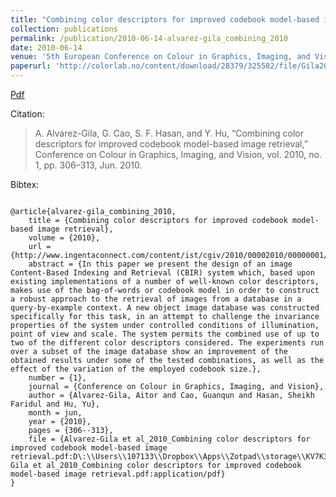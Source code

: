 ```yaml
---
title: "Combining color descriptors for improved codebook model-based image retrieval"
collection: publications
permalink: /publication/2010-06-14-alvarez-gila_combining_2010
date: 2010-06-14
venue: '5th European Conference on Colour in Graphics, Imaging, and Vision 2010'
paperurl: 'http://colorlab.no/content/download/28379/325582/file/Gila2010.pdf'
---
```


<a href='http://colorlab.no/content/download/28379/325582/file/Gila2010.pdf'>Pdf</a>

Citation: 

>A. Alvarez-Gila, G. Cao, S. F. Hasan, and Y. Hu, “Combining color descriptors for improved codebook model-based image retrieval,” Conference on Colour in Graphics, Imaging, and Vision, vol. 2010, no. 1, pp. 306–313, Jun. 2010.

Bibtex: 

```

@article{alvarez-gila_combining_2010,
	title = {Combining color descriptors for improved codebook model-based image retrieval},
	volume = {2010},
	url = {http://www.ingentaconnect.com/content/ist/cgiv/2010/00002010/00000001/art00049},
	abstract = {In this paper we present the design of an image Content-Based Indexing and Retrieval (CBIR) system which, based upon existing implementations of a number of well-known color descriptors, makes use of the bag-of-words or codebook model in order to construct a robust approach to the retrieval of images from a database in a query-by-example context. A new object image database was constructed specifically for this task, in an attempt to challenge the invariance properties of the system under controlled conditions of illumination, point of view and scale. The system permits the combined use of up to two of the different color descriptors considered. The experiments run over a subset of the image database show an improvement of the obtained results under some of the tested combinations, as well as the effect of the variation of the employed codebook size.},
	number = {1},
	journal = {Conference on Colour in Graphics, Imaging, and Vision},
	author = {Alvarez-Gila, Aitor and Cao, Guanqun and Hasan, Sheikh Faridul and Hu, Yu},
	month = jun,
	year = {2010},
	pages = {306--313},
	file = {Alvarez-Gila et al_2010_Combining color descriptors for improved codebook model-based image retrieval.pdf:D\:\\Users\\107133\\Dropbox\\Apps\\Zotpad\\storage\\KV7K3AZ7\\Alvarez-Gila et al_2010_Combining color descriptors for improved codebook model-based image retrieval.pdf:application/pdf}
}
```